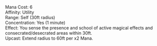 Mana Cost: 6  
Affinity: Utility  
Range: Self (30ft radius)  
Concentration: Yes (1 minute)  
Effect: You sense the presence and school of active magical effects and consecrated/desecrated areas within 30ft.  
Upcast: Extend radius to 60ft per x2 Mana.